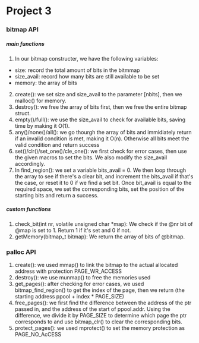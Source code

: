 # Project 3

### bitmap API

##### main functions
1. In our bitmap constructer, we have the following variables:
  - size: record the total amount of bits in the bitmmap
  - size_avail: record how many bits are still available to be set
  - memory: the array of bits
2. create(): we set size and size_avail to the parameter [nbits], then we malloc() for memory.
3. destroy(): we free the array of bits first, then we free the entire bitmap struct.
4. empty()/full(): we use the size_avail to check for available bits, saving time by making it O(1).
5. any()/none()/all(): we go thourgh the array of bits and immidiately return if an invalid condition is met, making it O(n). Otherwise all bits meet the valid condition and return success
6. set()/clr()/set_one()/cle_one(): we first check for error cases, then use the given macros to set the bits. We also modify the size_avail accordingly.
7. In find_region(): we set a variable bits_avail = 0. We then loop through the array to see if there's a clear bit, and increment the bits_avail if that's the case, or reset it to 0 if we find a set bit. Once bit_avail is equal to the required space, we set the corresponding bits, set the position of the starting bits and return a success.
##### custom functions
1. check_bit(int nr, volatile unsigned char *map): We check if the @nr bit of @map is set to 1. Return 1 if it's set and 0 if not.
2. getMemory(bitmap_t bitmap): We return the array of bits of @bitmap.

### palloc API
1. create(): we used mmap() to link the bitmap to the actual allocated address with protection PAGE_WR_ACCESS
2. destroy(): we use munmap() to free the memories used
3. get_pages(): after checking for error cases, we used bitmap_find_region() to get the index of the page, then we return (the starting address ppool + index * PAGE_SIZE)
4. free_pages(): we first find the difference between the address of the ptr passed in, and the address of the start of ppool.addr. Using the difference, we divide it by PAGE_SIZE to determine which page the ptr corresponds to and use bitmap_clr() to clear the corresponding bits.
5. protect_pages(): we used mprotect() to set the memory protection as PAGE_NO_AcCESS

